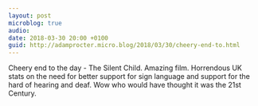 ```yaml
---
layout: post
microblog: true
audio: 
date: 2018-03-30 20:00 +0100
guid: http://adamprocter.micro.blog/2018/03/30/cheery-end-to.html
---
```

Cheery end to the day - The Silent Child. Amazing film. Horrendous UK stats on the need for better support for sign language and support for the hard of hearing and deaf. Wow who would have thought it was the 21st Century. 
